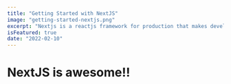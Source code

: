 ```yaml
---
title: "Getting Started with NextJS"
image: "getting-started-nextjs.png"
excerpt: "Nextjs is a reactjs framework for production that makes developing full stack react app super easy and fun!"
isFeatured: true
date: "2022-02-10"
---
```


# NextJS is awesome!!
